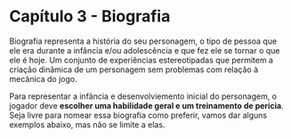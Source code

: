 # Capítulo 3 - Biografia
Biografia representa a história do seu personagem, o tipo de pessoa que ele era durante a infância e/ou adolescência e que fez ele se tornar o que ele é hoje.
Um conjunto de experiências estereotipadas que permitem a criação dinâmica de um personagem sem problemas com relação à mecânica do jogo.

Para representar a infância e desenvolviemento inicial do personagem, o jogador deve **escolher uma habilidade geral e um treinamento de perícia**. Seja livre para nomear essa biografia como preferir, vamos dar alguns exemplos abaixo, mas não se limite a elas.

